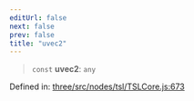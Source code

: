 ```yaml
---
editUrl: false
next: false
prev: false
title: "uvec2"
---
```


> `const` **uvec2**: `any`

Defined in: [three/src/nodes/tsl/TSLCore.js:673](https://github.com/DefinitelyMaybe/three-i18n/blob/fa57b79433d1c349ffb23a78727299c8d4190136/three/src/nodes/tsl/TSLCore.js#L673)
